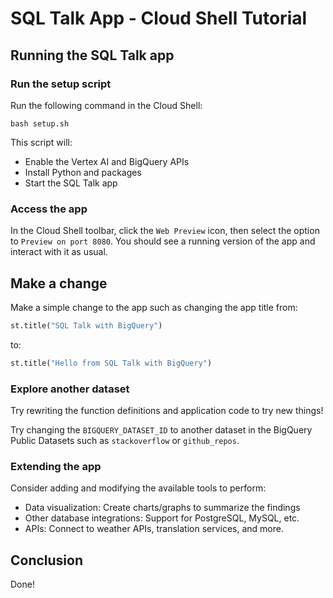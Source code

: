 # SQL Talk App - Cloud Shell Tutorial

## Running the SQL Talk app

### Run the setup script

Run the following command in the Cloud Shell:

```
bash setup.sh
```

This script will:

- Enable the Vertex AI and BigQuery APIs
- Install Python and packages
- Start the SQL Talk app

### Access the app

In the Cloud Shell toolbar, click the `Web Preview` icon, then select the option
to `Preview on port 8080`. You should see a running version of the app and
interact with it as usual.

## Make a change

Make a simple change to the app such as changing the app title from:

```python
st.title("SQL Talk with BigQuery")
```

to:

```python
st.title("Hello from SQL Talk with BigQuery")
```

### Explore another dataset

Try rewriting the function definitions and application code to try new things!

Try changing the `BIGQUERY_DATASET_ID` to another dataset in the BigQuery Public
Datasets such as `stackoverflow` or `github_repos`.

### Extending the app

Consider adding and modifying the available tools to perform:

- Data visualization: Create charts/graphs to summarize the findings
- Other database integrations: Support for PostgreSQL, MySQL, etc.
- APIs: Connect to weather APIs, translation services, and more.

## Conclusion

Done!
